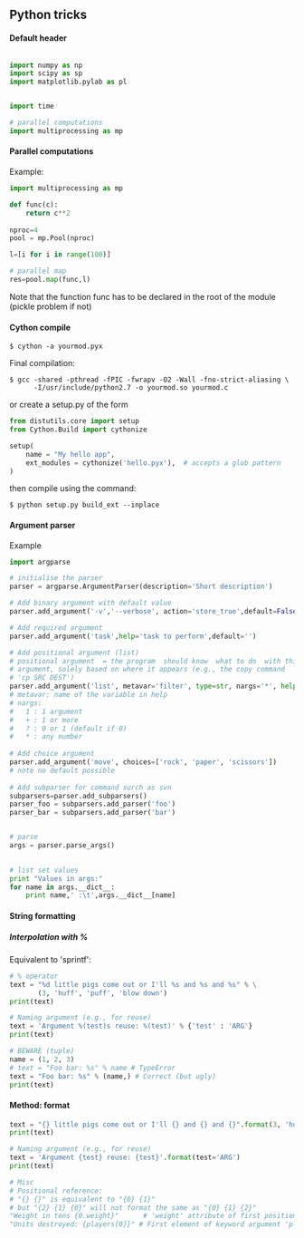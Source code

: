 ## Python tricks


#### Default header

```python

import numpy as np
import scipy as sp
import matplotlib.pylab as pl


import time

# parallel computations
import multiprocessing as mp

```

#### Parallel computations

Example:

```python
import multiprocessing as mp

def func(c):
    return c**2
    
nproc=4
pool = mp.Pool(nproc)

l=[i for i in range(100)]

# parallel map
res=pool.map(func,l)
```

Note that the function func has to be declared in the root of the module (pickle problem if not)


#### Cython compile

```
$ cython -a yourmod.pyx
```

Final compilation:

```
$ gcc -shared -pthread -fPIC -fwrapv -O2 -Wall -fno-strict-aliasing \
      -I/usr/include/python2.7 -o yourmod.so yourmod.c
```

or create a setup.py of the form 
```python
from distutils.core import setup
from Cython.Build import cythonize

setup(
    name = "My hello app",
    ext_modules = cythonize('hello.pyx'),  # accepts a glob pattern
)
```

then compile using the command:

```
$ python setup.py build_ext --inplace 
```


#### Argument parser


Example


```python
import argparse

# initialise the parser
parser = argparse.ArgumentParser(description='Short description')  

# Add binary argument with default value
parser.add_argument('-v','--verbose', action='store_true',default=False,help='print informations')

# Add required argument
parser.add_argument('task',help='task to perform',default='')

# Add positional argument (list)
# positional argument  = the program  should know  what to do  with this
# argument, solely based on where it appears (e.g., the copy command
# 'cp SRC DEST')
parser.add_argument('list', metavar='filter', type=str, nargs='*', help='list of string')
# metavar: name of the variable in help
# nargs:
#   1 : 1 argument
#   + : 1 or more
#   ? : 0 or 1 (default if 0)
#   * : any number
          
# Add choice argument
parser.add_argument('move', choices=['rock', 'paper', 'scissors'])
# note no default possible
              
# Add subparser for command surch as svn
subparsers=parser.add_subparsers()
parser_foo = subparsers.add_parser('foo')
parser_bar = subparsers.add_parser('bar')


# parse
args = parser.parse_args()  
                

# list set values
print "Values in args:"
for name in args.__dict__:
    print name,' :\t',args.__dict__[name]

```

#### String formatting
##### Interpolation with %
Equivalent to 'sprintf':
```python
# % operator
text = "%d little pigs come out or I'll %s and %s and %s" % \
       (3, 'huff', 'puff', 'blow down')
print(text)

# Naming argument (e.g., for reuse)
text = 'Argument %(test)s reuse: %(test)' % {'test' : 'ARG'}
print(text)

# BEWARE (tuple)
name = (1, 2, 3)
# text = "Foo bar: %s" % name # TypeError
text = "Foo bar: %s" % (name,) # Correct (but ugly)
print(text)
```

#### Method: format
```python
text = "{} little pigs come out or I'll {} and {} and {}".format(3, 'huff', 'puff', 'blow down')
print(text)

# Naming argument (e.g., for reuse)
text = 'Argument {test} reuse: {test}'.format(test='ARG')
print(text)

# Misc
# Positional reference: 
# "{} {}" is equivalent to "{0} {1}"
# but "{2} {1} {0}" will not format the same as "{0} {1} {2}"
"Weight in tons {0.weight}"      # 'weight' attribute of first positional arg
"Units destroyed: {players[0]}" # First element of keyword argument 'players'.
```
